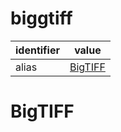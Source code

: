 # biggtiff
| identifier     | value
| -------------- | -----
| alias          | [BigTIFF](#bigtiff)

# BigTIFF
